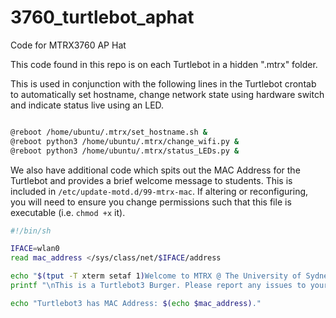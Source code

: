 # 3760_turtlebot_aphat
Code for MTRX3760 AP Hat


This code found in this repo is on each Turtlebot in a hidden ".mtrx" folder.

This is used in conjunction with the following lines in the Turtlebot crontab to automatically set hostname, change network state using hardware switch and indicate status live using an LED. 

```bash

@reboot /home/ubuntu/.mtrx/set_hostname.sh &
@reboot python3 /home/ubuntu/.mtrx/change_wifi.py &
@reboot python3 /home/ubuntu/.mtrx/status_LEDs.py &

```

We also have additional code which spits out the MAC Address for the Turtlebot and provides a brief welcome message to students. This is included in `/etc/update-motd.d/99-mtrx-mac`. If altering or reconfiguring, you will need to ensure you change permissions such that this file is executable (i.e. `chmod +x` it).

```bash
#!/bin/sh

IFACE=wlan0
read mac_address </sys/class/net/$IFACE/address

echo "$(tput -T xterm setaf 1)Welcome to MTRX @ The University of Sydney$(tput -T xterm sgr0)"
printf "\nThis is a Turtlebot3 Burger. Please report any issues to your tutor at first boot.\n"

echo "Turtlebot3 has MAC Address: $(echo $mac_address)."
```
